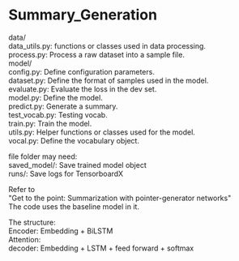 # Summary_Generation  
data/   
 data_utils.py: functions or classes used in data processing.  
 process.py: Process a raw dataset into a sample file.  
model/  
 config.py: Define configuration parameters.  
 dataset.py: Define the format of samples used in the model.  
 evaluate.py: Evaluate the loss in the dev set.  
 model.py: Define the model.  
 predict.py: Generate a summary.  
 test_vocab.py: Testing vocab.  
 train.py: Train the model.  
 utils.py: Helper functions or classes used for the model.  
 vocal.py: Define the vocabulary object. 
 
 file folder may need:  
 saved_model/: Save trained model object  
 runs/: Save logs for TensorboardX  
 
 Refer to   
 "Get to the point: Summarization with pointer-generator networks"  
 The code uses the baseline model in it.
 
 The structure:  
 Encoder: Embedding + BiLSTM  
 Attention:  
 decoder: Embedding + LSTM + feed forward + softmax  
 
